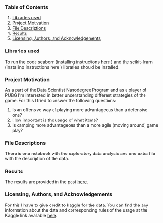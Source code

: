 ### Table of Contents

1. [Libraries used](#libs)
2. [Project Motivation](#motivation)
3. [File Descriptions](#files)
4. [Results](#results)
5. [Licensing, Authors, and Acknowledgements](#licensing)

### Libraries used <a name="libs"></a>
To run the code seaborn (installing instructions [here](https://seaborn.pydata.org/installing.html#installing) ) and the scikit-learn (installing instructions [here](https://scikit-learn.org/stable/install.html) ) libraries should be installed.

### Project Motivation <a name="motiation"></a>
As a part of the Data Scientist Nanodegree Program and as a player of PUBG I'm interested in better understanding different strategies of the game. For this I tried to answer the following questions:

1. Is an offensive way of playing more advantageous than a defensive one?
2. How important is the usage of what items?
3. Is camping more advantageous than a more agile (moving around) game play?

### File Descriptions <a name="files"></a>
There is one notebook with the exploratory data analysis and one extra file with the description of the data.

### Results <a name="results"></a>
The results are provided in the post [here](https://medium.com/@felix.kler/how-to-win-in-playerunknowns-battleground-c7f780dabc38).

### Licensing, Authors, and Acknowledgements <a name="licensing"></a>
For this I have to give credit to kaggle for the data. You can find the any information about the data and corresponding rules of the usage at the Kaggle link available [here](https://www.kaggle.com/c/pubg-finish-placement-prediction/overview).
